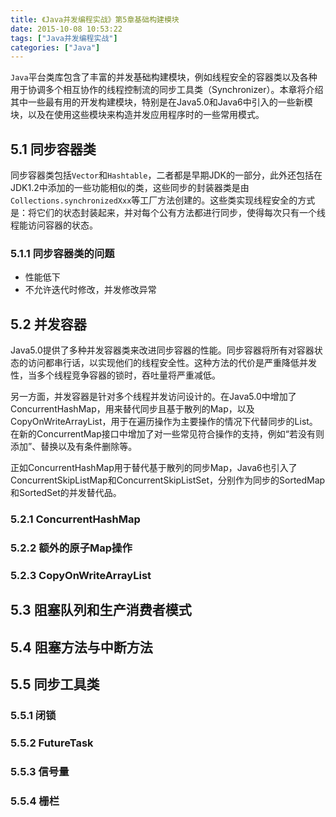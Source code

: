 ```yaml
---
title: 《Java并发编程实战》第5章基础构建模块
date: 2015-10-08 10:53:22
tags: ["Java并发编程实战"]
categories: ["Java"]
---
```


`Java`平台类库包含了丰富的并发基础构建模块，例如线程安全的容器类以及各种用于协调多个相互协作的线程控制流的同步工具类（Synchronizer）。本章将介绍其中一些最有用的开发构建模块，特别是在Java5.0和Java6中引入的一些新模块，以及在使用这些模块来构造并发应用程序时的一些常用模式。

<!--more-->


## 5.1 同步容器类

同步容器类包括`Vector`和`Hashtable`，二者都是早期JDK的一部分，此外还包括在JDK1.2中添加的一些功能相似的类，这些同步的封装器类是由`Collections.synchronizedXxx`等工厂方法创建的。这些类实现线程安全的方式是：将它们的状态封装起来，并对每个公有方法都进行同步，使得每次只有一个线程能访问容器的状态。



### 5.1.1 同步容器类的问题

* 性能低下
* 不允许迭代时修改，并发修改异常



## 5.2 并发容器

Java5.0提供了多种并发容器类来改进同步容器的性能。同步容器将所有对容器状态的访问都串行话，以实现他们的线程安全性。这种方法的代价是严重降低并发性，当多个线程竞争容器的锁时，吞吐量将严重减低。

另一方面，并发容器是针对多个线程并发访问设计的。在Java5.0中增加了ConcurrentHashMap，用来替代同步且基于散列的Map，以及CopyOnWriteArrayList，用于在遍历操作为主要操作的情况下代替同步的List。在新的ConcurrentMap接口中增加了对一些常见符合操作的支持，例如“若没有则添加”、替换以及有条件删除等。

正如ConcurrentHashMap用于替代基于散列的同步Map，Java6也引入了ConcurrentSkipListMap和ConcurrentSkipListSet，分别作为同步的SortedMap和SortedSet的并发替代品。

### 5.2.1 ConcurrentHashMap

### 5.2.2 额外的原子Map操作

### 5.2.3 CopyOnWriteArrayList

## 5.3 阻塞队列和生产消费者模式

## 5.4 阻塞方法与中断方法

## 5.5 同步工具类

### 5.5.1 闭锁

### 5.5.2 FutureTask

### 5.5.3 信号量

### 5.5.4 栅栏

